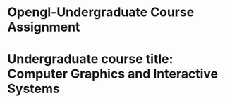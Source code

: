 # Opengl-Undergraduate Course Assignment

# Undergraduate course title: Computer Graphics and Interactive Systems
